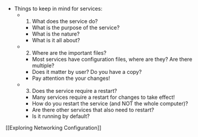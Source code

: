 - Things to keep in mind for services:
	- 1. What does the service do?
		- What is the purpose of the service? 
		- What is the nature? 
		- What is it all about?
	- 2. Where are the important files?
		- Most services have configuration files, where are they? Are there multiple? 
		- Does it matter by user? Do you have a copy? 
		- Pay attention the your changes!
	- 3. Does the service require a restart?
		- Many services require a restart for changes to take effect!
		- How do you restart the service (and NOT the whole computer)? 
		- Are there other services that also need to restart? 
		- Is it running by default?

[[Exploring Networking Configuration]]